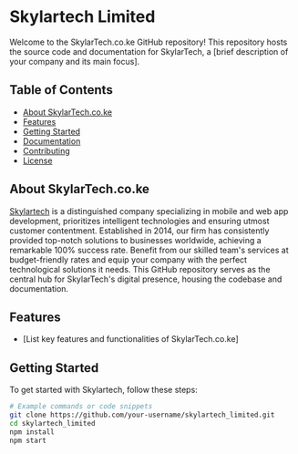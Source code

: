 # Skylartech Limited

Welcome to the SkylarTech.co.ke GitHub repository! This repository hosts the source code and documentation for SkylarTech, a [brief description of your company and its main focus].

## Table of Contents
- [About SkylarTech.co.ke](#about-skylartechcoke)
- [Features](#features)
- [Getting Started](#getting-started)
- [Documentation](#documentation)
- [Contributing](#contributing)
- [License](https://github.com/Skylartech-Limited/skylartech_limited/blob/master/LICENSE)

## About SkylarTech.co.ke

[Skylartech](https://www.skylartech.co.ke) is a distinguished company specializing in mobile and web app development, prioritizes intelligent technologies and ensuring utmost customer contentment. Established in 2014, our firm has consistently provided top-notch solutions to businesses worldwide, achieving a remarkable 100% success rate. Benefit from our skilled team's services at budget-friendly rates and equip your company with the perfect technological solutions it needs. This GitHub repository serves as the central hub for SkylarTech's digital presence, housing the codebase and documentation.

## Features

- [List key features and functionalities of SkylarTech.co.ke]

## Getting Started

To get started with Skylartech, follow these steps:
```bash
# Example commands or code snippets
git clone https://github.com/your-username/skylartech_limited.git
cd skylartech_limited
npm install
npm start
